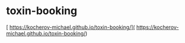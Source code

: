 # toxin-booking
[ https://kocherov-michael.github.io/toxin-booking/]( https://kocherov-michael.github.io/toxin-booking/)
